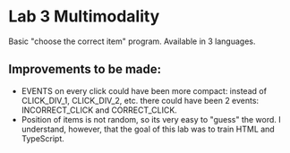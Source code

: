# Lab 3 Multimodality

Basic "choose the correct item" program.
Available in 3 languages.

## Improvements to be made:
- EVENTS on every click could have been more compact: instead of CLICK_DIV_1, CLICK_DIV_2, etc. there could have been 2 events: INCORRECT_CLICK and CORRECT_CLICK. 
- Position of items is not random, so its very easy to "guess" the word. I understand, however, that the goal of this lab was to train HTML and TypeScript.
